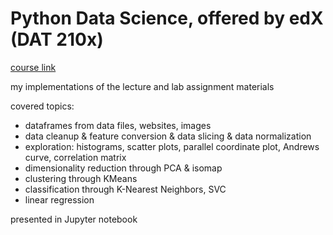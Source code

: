 # Python Data Science, offered by edX (DAT 210x)

[course link](https://www.edx.org/course/programming-python-data-science-microsoft-dat210x-3)

my implementations of the lecture and lab assignment materials

covered topics:  
* dataframes from data files, websites, images
* data cleanup & feature conversion & data slicing & data normalization
* exploration: histograms, scatter plots, parallel coordinate plot, Andrews curve, correlation matrix
* dimensionality reduction through PCA & isomap
* clustering through KMeans
* classification through K-Nearest Neighbors, SVC
* linear regression

presented in Jupyter notebook
